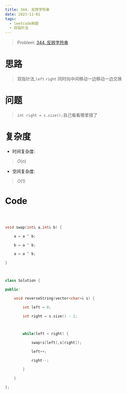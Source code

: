 ```yaml
---
title: 344. 反转字符串
date: 2023-11-01
tags:
  - leetcode刷题
  - 双指针法
---
```

> Problem: [344. 反转字符串](https://leetcode.cn/problems/reverse-string/description/)

  

# 思路

> 双指针法,`left` `right` 同时向中间移动一边移动一边交换

# 问题

> `int right = s.size();`自己看看哪里错了

# 复杂度

- 时间复杂度:

> $O(n)$

  

- 空间复杂度:

> $O(1)$

  
  

# Code

```C++

  

void swap(int& a,int& b) {

    a = a ^ b;

    b = a ^ b;

    a = a ^ b;  

}

  

class Solution {

public:

    void reverseString(vector<char>& s) {

        int left = 0;

        int right = s.size() - 1;

  

        while(left < right) {

            swap(s[left],s[right]);

            left++;

            right--;

        }

    }

};

```